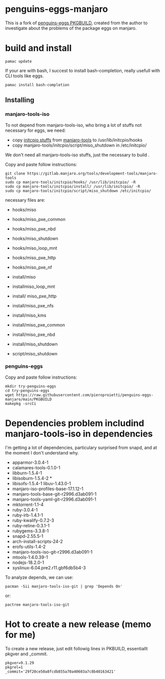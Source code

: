 # penguins-eggs-manjaro

This is a fork of [penguins-eggs PKGBUILD](https://gitlab.manjaro.org/packages/community/penguins-eggs), created from the author 
to investigate about the problems of the package eggs on manjaro.

# build and install

```
pamac update
```
If your are with bash, I succest to install bash-completion, really usefull with CLI tools like eggs.

```
pamac install bash-completion
```

## Installing

### manjaro-tools-iso 

To not depend from manjaro-tools-iso, who bring a lot of stuffs not necessary for eggs, we need:

* copy [initcpio stuffs](https://gitlab.manjaro.org/tools/development-tools/manjaro-tools/-/tree/master/initcpio/hooks) from [manjaro-tools](https://gitlab.manjaro.org/tools/development-tools/manjaro-tools) to /usr/lib/initcpio/hooks
* copy manjaro-tools/initcpio/script/miso_shutdown in /etc/initcpio/ 

We don't need all manjaro-tools-iso stuffs, just the necessary to build .

Copy and paste follow instructions:
```
git clone https://gitlab.manjaro.org/tools/development-tools/manjaro-tools
sudo cp manjaro-tools/initcpio/hooks/ /usr/lib/initcpio/ -R
sudo cp manjaro-tools/initcpio/install/ /usr/lib/initcpio/ -R
sudo cp manjaro-tools/initcpio/script/miso_shutdown /etc/initcpio/
```

necessary files are:


* hooks/miso
* hooks/miso_pxe_common
* hooks/miso_pxe_nbd
* hooks/miso_shutdown
* hooks/miso_loop_mnt
* hooks/miso_pxe_http
* hooks/miso_pxe_nf

* install/miso
* installmiso_loop_mnt
* install/ miso_pxe_http
* install/miso_pxe_nfs
* install/miso_kms
* install/miso_pxe_common
* install/miso_pxe_nbd
* install/miso_shutdown

* script/miso_shutdown

### penguins-eggs

Copy and paste follow instructions:

```
mkdir try-penguins-eggs
cd try-penguins-eggs
wget https://raw.githubusercontent.com/pieroproietti/penguins-eggs-manjaro/main/PKGBUILD
makepkg -srcCi

```

# Dependencies problem includind manjaro-tools-iso in dependencies

I'm getting a lot of dependencies, particulary surprised from snapd, and at the moment I don't understand why.


* apparmor-3.0.4-1
* calamares-tools-0.1.0-1
* libburn-1.5.4-1
* libisoburn-1.5.4-2 *
* libisofs-1.5.4-1  libuv-1.43.0-1
* manjaro-iso-profiles-base-17.1.12-1
* manjaro-tools-base-git-r2996.d3ab091-1
* manjaro-tools-yaml-git-r2996.d3ab091-1
* mktorrent-1.1-4
* ruby-3.0.4-1
* ruby-irb-1.4.1-1
* ruby-kwalify-0.7.2-3
* ruby-reline-0.3.1-1
* rubygems-3.3.8-1
* snapd-2.55.5-1 
* arch-install-scripts-24-2  
* erofs-utils-1.4-2
* manjaro-tools-iso-git-r2996.d3ab091-1
* mtools-1:4.0.39-1
* nodejs-18.2.0-1
* syslinux-6.04.pre2.r11.gbf6db5b4-3

To analyze depends, we can use:
```
pacman -Sii manjaro-tools-iso-git | grep 'Depends On'
```
or:
```
pactree manjaro-tools-iso-git
```


# Hot to create a new release (memo for me)
To create a new release, just edit followig lines in PKBUILD, essentiallt pkgver and _commit.

```
pkgver=9.1.29
pkgrel=1
_commit='29f20ce50a8fcdb855a70a40603a7c8b40163421'
```

